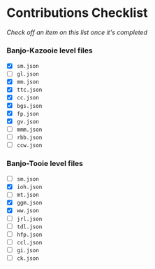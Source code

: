 # Contributions Checklist
*Check off an item on this list once it's completed*

### Banjo-Kazooie level files
- [x] `sm.json`
- [ ] `gl.json`
- [x] `mm.json`
- [x] `ttc.json`
- [x] `cc.json`
- [x] `bgs.json`
- [x] `fp.json`
- [x] `gv.json`
- [ ] `mmm.json`
- [ ] `rbb.json`
- [ ] `ccw.json`

### Banjo-Tooie level files
- [ ] `sm.json`
- [x] `ioh.json`
- [ ] `mt.json`
- [x] `ggm.json`
- [x] `ww.json`
- [ ] `jrl.json`
- [ ] `tdl.json`
- [ ] `hfp.json`
- [ ] `ccl.json`
- [ ] `gi.json`
- [ ] `ck.json`
